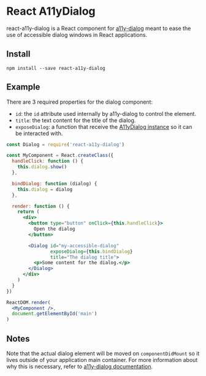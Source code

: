 # React A11yDialog

react-a11y-dialog is a React component for [a11y-dialog](https://github.com/edenspiekermann/a11y-dialog) meant to ease the use of accessible dialog windows in React applications.

## Install

```
npm install --save react-a11y-dialog
```

## Example

There are 3 required properties for the dialog component:

- `id`: the `id` attribute used internally by a11y-dialog to control the element.
- `title`: the text content for the title of the dialog.
- `exposeDialog`: a function that receive the [A11yDialog instance](https://github.com/edenspiekermann/a11y-dialog#toggling-the-dialog-window) so it can be interacted with.

```jsx
const Dialog = require('react-a11y-dialog')

const MyComponent = React.createClass({
  handleClick: function () {
    this.dialog.show()
  },

  bindDialog: function (dialog) {
    this.dialog = dialog
  },

  render: function () {
    return (
      <div>
        <button type="button" onClick={this.handleClick}>
          Open the dialog
        </button>

        <Dialog id="my-accessible-dialog"
                exposeDialog={this.bindDialog}
                title="The dialog title">
          <p>Some content for the dialog.</p>
        </Dialog>
      </div>
    )
  }
})

ReactDOM.render(
  <MyComponent />,
  document.getElementById('main')
)
```

## Notes

Note that the actual dialog element will be moved on `componentDidMount` so it lives outside of your application main container. For more information about why this is necessary, refer to [a11y-dialog documentation](https://github.com/edenspiekermann/a11y-dialog#html).
